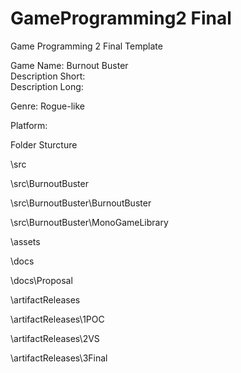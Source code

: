# GameProgramming2 Final
 Game Programming 2 Final Template   

Game Name: Burnout Buster  
Description Short:  
Description Long:  
  
Genre: Rogue-like  
  
Platform:  
  
Folder Sturcture  
  
\src  
  
\src\BurnoutBuster   
  
\src\BurnoutBuster\BurnoutBuster  
  
\src\BurnoutBuster\MonoGameLibrary  
  
\assets  
  
\docs  
  
\docs\Proposal  
  
\artifactReleases  
   
\artifactReleases\1POC  
  
\artifactReleases\2VS  
  
\artifactReleases\3Final  
  
